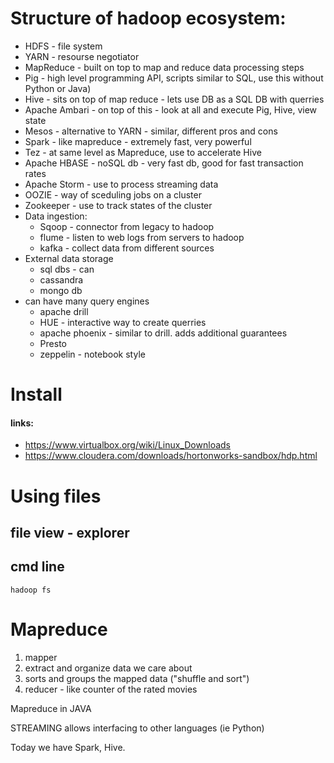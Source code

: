 # Structure of hadoop ecosystem:
* HDFS - file system
* YARN - resourse negotiator
* MapReduce - built on top to map and reduce data processing steps
* Pig - high level programming API, scripts similar to SQL, use this without Python or Java)
* Hive - sits on top of map reduce - lets use DB as a SQL DB with querries
* Apache Ambari - on top of this - look at all and execute Pig, Hive, view state
* Mesos - alternative to YARN - similar, different pros and cons
* Spark - like mapreduce - extremely fast, very powerful
* Tez - at same level as Mapreduce, use to accelerate Hive
* Apache HBASE - noSQL db - very fast db, good for fast transaction rates
* Apache Storm - use to process streaming data
* OOZIE - way of sceduling jobs on a cluster
* Zookeeper - use to track states of the cluster
* Data ingestion:
  * Sqoop - connector from legacy to hadoop
  * flume - listen to web logs from servers to hadoop
  * kafka - collect data from different sources
* External data storage
  * sql dbs - can 
  * cassandra
  * mongo db
* can have many query engines
  * apache drill
  * HUE - interactive way to create querries
  * apache phoenix - similar to drill. adds additional guarantees
  * Presto
  * zeppelin - notebook style

# Install
#### links:
* https://www.virtualbox.org/wiki/Linux_Downloads
* https://www.cloudera.com/downloads/hortonworks-sandbox/hdp.html

# Using files 
## file view - explorer
## cmd line
```hadoop fs```

# Mapreduce
1. mapper
2. extract and organize data we care about
2. sorts and groups the mapped data ("shuffle and sort")
3. reducer - like counter of the rated movies

Mapreduce in JAVA

STREAMING allows interfacing to other languages (ie Python)

Today we have Spark, Hive.